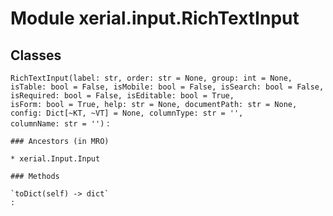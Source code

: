 Module xerial.input.RichTextInput
=================================

Classes
-------

`RichTextInput(label: str, order: str = None, group: int = None, isTable: bool = False, isMobile: bool = False, isSearch: bool = False, isRequired: bool = False, isEditable: bool = True, isForm: bool = True, help: str = None, documentPath: str = None, config: Dict[~KT, ~VT] = None, columnType: str = '', columnName: str = '')`
:   

    ### Ancestors (in MRO)

    * xerial.Input.Input

    ### Methods

    `toDict(self) ‑> dict`
    :
